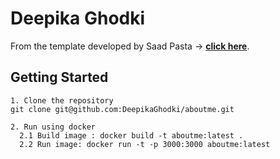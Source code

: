 # Deepika Ghodki

From the template developed by Saad Pasta -> **[click here](https://developerfolio.js.org/)**.

## Getting Started

```
1. Clone the repository 
git clone git@github.com:DeepikaGhodki/aboutme.git

2. Run using docker
  2.1 Build image : docker build -t aboutme:latest .
  2.2 Run image: docker run -t -p 3000:3000 aboutme:latest
```
